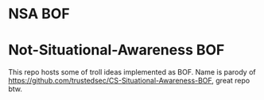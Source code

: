  # NSA BOF
 # Not-Situational-Awareness BOF
This repo hosts some of troll ideas implemented as BOF. Name is parody of https://github.com/trustedsec/CS-Situational-Awareness-BOF, great repo btw.
